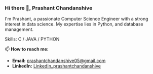 ### Hi there 👋, Prashant Chandanshive

I'm Prashant, a passionate Computer Science Engineer with a strong interest in data science. My expertise lies in Python, and database management.

Skills: C / JAVA / PYTHON 

📫 **How to reach me:**
- **Email:** [prashantchandanshive05@gmail.com](mailto:prashantchandanshive05@gmail.com)  
- **LinkedIn:** [LinkedIn_prashantchandanshive](https://www.linkedin.com/in/prashant-chandanshive-3bbb71313)



